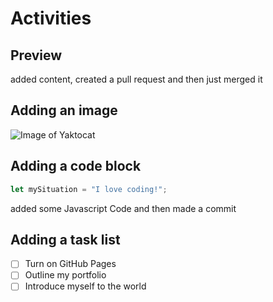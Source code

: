# Activities

## Preview

added content, created a pull request and then just merged it

## Adding an image

![Image of Yaktocat](https://octodex.github.com/images/yaktocat.png)

## Adding a code block

``` javascript
let mySituation = "I love coding!";
```

added some Javascript Code and then made a commit

## Adding a task list

- [ ] Turn on GitHub Pages
- [ ] Outline my portfolio
- [ ] Introduce myself to the world
